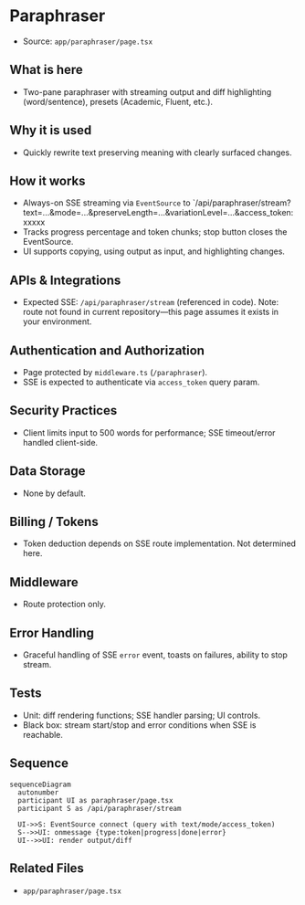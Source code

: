 # Paraphraser

- Source: `app/paraphraser/page.tsx`

## What is here
- Two-pane paraphraser with streaming output and diff highlighting (word/sentence), presets (Academic, Fluent, etc.).

## Why it is used
- Quickly rewrite text preserving meaning with clearly surfaced changes.

## How it works
- Always-on SSE streaming via `EventSource` to `/api/paraphraser/stream?text=...&mode=...&preserveLength=...&variationLevel=...&access_token: xxxxx
- Tracks progress percentage and token chunks; stop button closes the EventSource.
- UI supports copying, using output as input, and highlighting changes.

## APIs & Integrations
- Expected SSE: `/api/paraphraser/stream` (referenced in code). Note: route not found in current repository—this page assumes it exists in your environment.

## Authentication and Authorization
- Page protected by `middleware.ts` (`/paraphraser`).
- SSE is expected to authenticate via `access_token` query param.

## Security Practices
- Client limits input to 500 words for performance; SSE timeout/error handled client-side.

## Data Storage
- None by default.

## Billing / Tokens
- Token deduction depends on SSE route implementation. Not determined here.

## Middleware
- Route protection only.

## Error Handling
- Graceful handling of SSE `error` event, toasts on failures, ability to stop stream.

## Tests
- Unit: diff rendering functions; SSE handler parsing; UI controls.
- Black box: stream start/stop and error conditions when SSE is reachable.

## Sequence
```mermaid
sequenceDiagram
  autonumber
  participant UI as paraphraser/page.tsx
  participant S as /api/paraphraser/stream

  UI->>S: EventSource connect (query with text/mode/access_token)
  S-->>UI: onmessage {type:token|progress|done|error}
  UI-->>UI: render output/diff
```

## Related Files
- `app/paraphraser/page.tsx`
